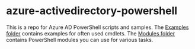 # azure-activedirectory-powershell
This is a repo for Azure AD PowerShell scripts and samples. The [Examples folder](https://github.com/AzureAD/azure-activedirectory-powershell/tree/gh-pages/Examples) contains examples for often used cmdlets.
The [Modules folder](https://github.com/AzureAD/azure-activedirectory-powershell/tree/gh-pages/Modules) contains PowerShell modules you can use for various tasks.
